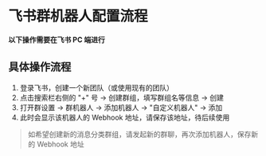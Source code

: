 # 飞书群机器人配置流程

**以下操作需要在飞书 PC 端进行**

## 具体操作流程

1. 登录飞书，创建一个新团队（或使用现有的团队）
2. 点击搜索栏右侧的 "+" 号 → 创建群组，填写群组名等信息 → 创建
3. 打开群设置 → 群机器人 → 添加机器人 → "自定义机器人" → 添加
4. 此时会显示该机器人的 Webhook 地址，请保存该地址，待后续使用

> 如希望创建新的消息分类群组，请发起新的群聊，再次添加机器人，保存新的 Webhook 地址

